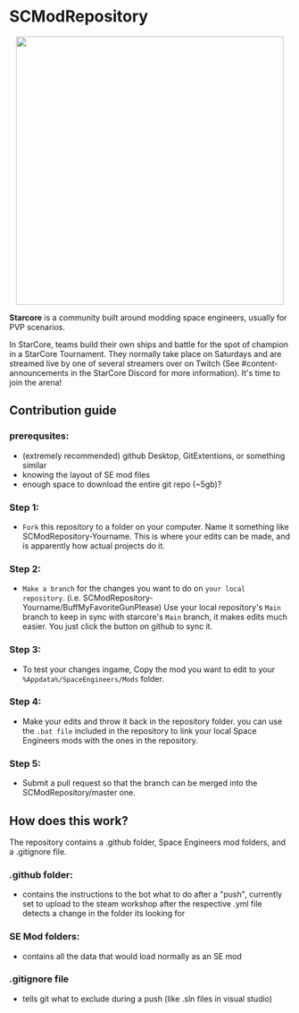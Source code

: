 # SCModRepository

<p align="center">
    <img src="https://github.com/StarCoreSE/SCModRepository/assets/51190031/c413613b-08e1-48de-a763-2adfe7fa871f" width="480">
</p>


**Starcore** is a community built around modding space engineers, usually for PVP scenarios.

In StarCore, teams build their own ships and battle for the spot of champion in a StarCore Tournament. They normally take place on Saturdays and are streamed live by one of several streamers over on Twitch (See #content-announcements in the StarCore Discord for more information).  It's time to join the arena!


## Contribution guide

### prerequsites:
- (extremely recommended) github Desktop, GitExtentions, or something similar
- knowing the layout of SE mod files
- enough space to download the entire git repo (~5gb)?

### Step 1:
- ``Fork`` this repository to a folder on your computer. Name it something like SCModRepository-Yourname. This is where your edits can be made, and is apparently how actual projects do it.

### Step 2:
- ``Make a branch`` for the changes you want to do on ``your local repository``. (i.e. SCModRepository-Yourname/BuffMyFavoriteGunPlease) Use your local repository's ``Main`` branch to keep in sync with starcore's ``Main`` branch, it makes edits much easier. You just click the button on github to sync it.

### Step 3:
- To test your changes ingame, Copy the mod you want to edit to your ``%Appdata%/SpaceEngineers/Mods`` folder.
 
### Step 4:
- Make your edits and throw it back in the repository folder. you can use the ``.bat file`` included in the repository to link your local Space Engineers mods with the ones in the repository.

### Step 5:
- Submit a pull request so that the branch can be merged into the SCModRepository/master one.






## How does this work?
The repository contains a .github folder, Space Engineers mod folders, and a .gitignore file.
### .github folder:
- contains the instructions to the bot what to do after a "push", currently set to upload to the steam workshop after the respective .yml file detects a change in the folder its looking for
### SE Mod folders:
- contains all the data that would load normally as an SE mod
### .gitignore file
- tells git what to exclude during a push (like .sln files in visual studio)
